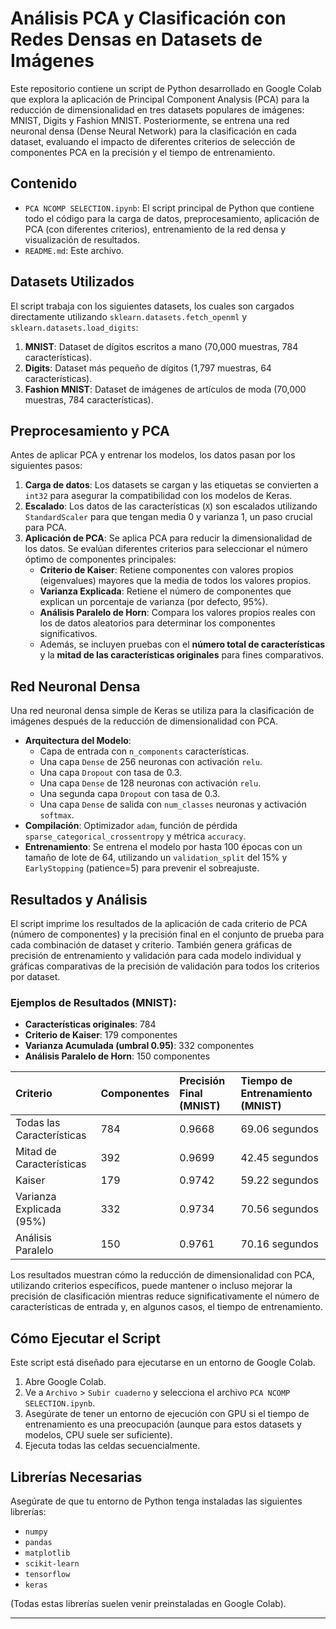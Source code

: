 # Análisis PCA y Clasificación con Redes Densas en Datasets de Imágenes

Este repositorio contiene un script de Python desarrollado en Google Colab que explora la aplicación de Principal Component Analysis (PCA) para la reducción de dimensionalidad en tres datasets populares de imágenes: MNIST, Digits y Fashion MNIST. Posteriormente, se entrena una red neuronal densa (Dense Neural Network) para la clasificación en cada dataset, evaluando el impacto de diferentes criterios de selección de componentes PCA en la precisión y el tiempo de entrenamiento.

## Contenido

-   `PCA NCOMP SELECTION.ipynb`: El script principal de Python que contiene todo el código para la carga de datos, preprocesamiento, aplicación de PCA (con diferentes criterios), entrenamiento de la red densa y visualización de resultados.
-   `README.md`: Este archivo.

## Datasets Utilizados

El script trabaja con los siguientes datasets, los cuales son cargados directamente utilizando `sklearn.datasets.fetch_openml` y `sklearn.datasets.load_digits`:

1.  **MNIST**: Dataset de dígitos escritos a mano (70,000 muestras, 784 características). 
2.  **Digits**: Dataset más pequeño de dígitos (1,797 muestras, 64 características). 
3.  **Fashion MNIST**: Dataset de imágenes de artículos de moda (70,000 muestras, 784 características). 

## Preprocesamiento y PCA

Antes de aplicar PCA y entrenar los modelos, los datos pasan por los siguientes pasos:

1.  **Carga de datos**: Los datasets se cargan y las etiquetas se convierten a `int32` para asegurar la compatibilidad con los modelos de Keras. 
2.  **Escalado**: Los datos de las características (`X`) son escalados utilizando `StandardScaler` para que tengan media 0 y varianza 1, un paso crucial para PCA. 
3.  **Aplicación de PCA**: Se aplica PCA para reducir la dimensionalidad de los datos. Se evalúan diferentes criterios para seleccionar el número óptimo de componentes principales:
    * **Criterio de Kaiser**: Retiene componentes con valores propios (eigenvalues) mayores que la media de todos los valores propios. 
    * **Varianza Explicada**: Retiene el número de componentes que explican un porcentaje de varianza (por defecto, 95%). 
    * **Análisis Paralelo de Horn**: Compara los valores propios reales con los de datos aleatorios para determinar los componentes significativos. 
    * Además, se incluyen pruebas con el **número total de características** y la **mitad de las características originales** para fines comparativos. 

## Red Neuronal Densa

Una red neuronal densa simple de Keras se utiliza para la clasificación de imágenes después de la reducción de dimensionalidad con PCA.

-   **Arquitectura del Modelo**:
    * Capa de entrada con `n_components` características. 
    * Una capa `Dense` de 256 neuronas con activación `relu`. 
    * Una capa `Dropout` con tasa de 0.3. 
    * Una capa `Dense` de 128 neuronas con activación `relu`. 
    * Una segunda capa `Dropout` con tasa de 0.3. 
    * Una capa `Dense` de salida con `num_classes` neuronas y activación `softmax`. 
-   **Compilación**: Optimizador `adam`, función de pérdida `sparse_categorical_crossentropy` y métrica `accuracy`. 
-   **Entrenamiento**: Se entrena el modelo por hasta 100 épocas con un tamaño de lote de 64, utilizando un `validation_split` del 15% y `EarlyStopping` (patience=5) para prevenir el sobreajuste. 

## Resultados y Análisis

El script imprime los resultados de la aplicación de cada criterio de PCA (número de componentes) y la precisión final en el conjunto de prueba para cada combinación de dataset y criterio. También genera gráficas de precisión de entrenamiento y validación para cada modelo individual y gráficas comparativas de la precisión de validación para todos los criterios por dataset.

### Ejemplos de Resultados (MNIST):

-   **Características originales**: 784 
-   **Criterio de Kaiser**: 179 componentes 
-   **Varianza Acumulada (umbral 0.95)**: 332 componentes 
-   **Análisis Paralelo de Horn**: 150 componentes 

| Criterio                     | Componentes | Precisión Final (MNIST) | Tiempo de Entrenamiento (MNIST) |
| :--------------------------- | :---------- | :---------------------- | :------------------------------ |
| Todas las Características    | 784         | 0.9668        | 69.06 segundos        |
| Mitad de Características     | 392         | 0.9699        | 42.45 segundos        |
| Kaiser                       | 179         | 0.9742        | 59.22 segundos        |
| Varianza Explicada (95%)     | 332         | 0.9734        | 70.56 segundos        |
| Análisis Paralelo            | 150         | 0.9761        | 70.16 segundos        |

Los resultados muestran cómo la reducción de dimensionalidad con PCA, utilizando criterios específicos, puede mantener o incluso mejorar la precisión de clasificación mientras reduce significativamente el número de características de entrada y, en algunos casos, el tiempo de entrenamiento. 

## Cómo Ejecutar el Script

Este script está diseñado para ejecutarse en un entorno de Google Colab.

1.  Abre Google Colab.
2.  Ve a `Archivo` > `Subir cuaderno` y selecciona el archivo `PCA NCOMP SELECTION.ipynb`.
3.  Asegúrate de tener un entorno de ejecución con GPU si el tiempo de entrenamiento es una preocupación (aunque para estos datasets y modelos, CPU suele ser suficiente).
4.  Ejecuta todas las celdas secuencialmente.

## Librerías Necesarias

Asegúrate de que tu entorno de Python tenga instaladas las siguientes librerías:

-   `numpy`
-   `pandas`
-   `matplotlib`
-   `scikit-learn`
-   `tensorflow`
-   `keras`

(Todas estas librerías suelen venir preinstaladas en Google Colab). 

---
